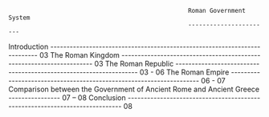                                                       Roman Government System
                                                      -----------------------
Introduction -------------------------------------------------------------------------- 03 
The Roman Kingdom --------------------------------------------------------------------- 03 
The Roman Republic ------------------------------------------------------------------ 03 - 06
The Roman Empire -------------------------------------------------------------------- 06 - 07
Comparison between the Government of Ancient Rome and Ancient Greece ---------------- 07 – 08 
Conclusion ---------------------------------------------------------------------------- 08 
